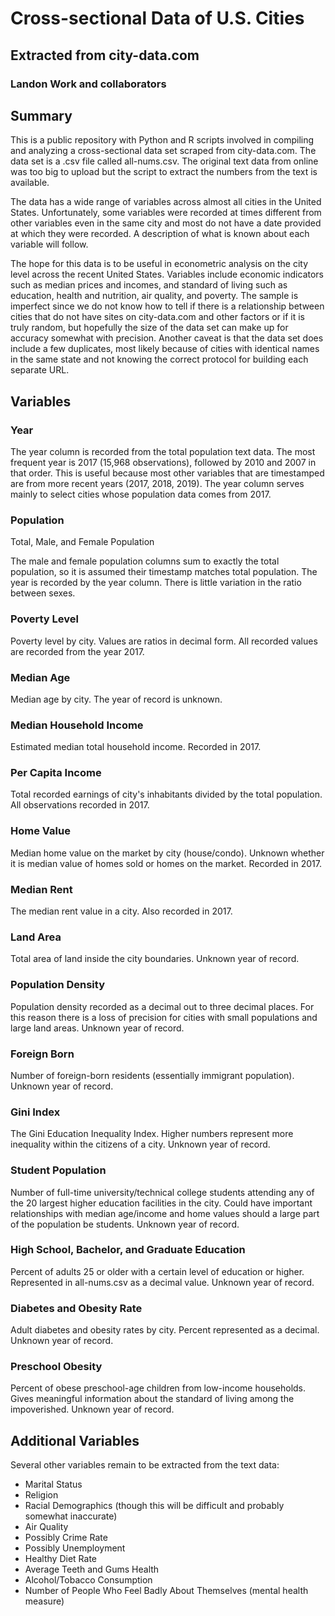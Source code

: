 # Cross-sectional Data of U.S. Cities
## Extracted from city-data.com
### Landon Work and collaborators

## Summary

This is a public repository with Python and R scripts
involved in compiling and analyzing a cross-sectional data set scraped
from city-data.com.
The data set is a .csv file called all-nums.csv. The original text data
from online was too big to upload but the script to extract the numbers
from the text is available.

The data has a wide range of variables across almost all cities in the
United States. Unfortunately, some variables were recorded at times
different from other variables even in the same city and most do not
have a date provided at which they were recorded. A description of
what is known about each variable will follow.

The hope for this data is to be useful in econometric analysis on the 
city level across the recent United States. Variables include
economic indicators such as median prices and incomes, and standard of
living such as education, health and nutrition, air quality, and poverty.
The sample is imperfect since we do not know how to tell if there is a
relationship between cities that do not have sites on city-data.com and
other factors or if it is truly random, but hopefully the size of the
data set can make up for accuracy somewhat with precision. Another caveat
is that the data set does include a few duplicates, most likely because of
cities with identical names in the same state and not knowing the correct
protocol for building each separate URL.

## Variables
### Year

The year column is recorded from the total population text data. The most
frequent year is 2017 (15,968 observations), followed by 2010 and 2007 in that order.
This is useful because most other variables that are timestamped are from
more recent years (2017, 2018, 2019). The year column serves mainly to
select cities whose population data comes from 2017.

### Population

Total, Male, and Female Population

The male and female population columns sum to exactly the total population,
so it is assumed their timestamp matches total population. The year is
recorded by the year column.
There is little variation in the ratio between sexes.

### Poverty Level

Poverty level by city. Values are ratios in decimal form. All recorded values
are recorded from the year 2017.

### Median Age

Median age by city. The year of record is unknown.

### Median Household Income

Estimated median total household income. Recorded in 2017.

### Per Capita Income

Total recorded earnings of city's inhabitants divided by the total population.
All observations recorded in 2017.

### Home Value

Median home value on the market by city (house/condo). Unknown whether it is
median value of homes sold or homes on the market. Recorded in 2017.

### Median Rent

The median rent value in a city. Also recorded in 2017.

### Land Area

Total area of land inside the city boundaries. Unknown year of record.

### Population Density

Population density recorded as a decimal out to three decimal places. For this
reason there is a loss of precision for cities with small populations and 
large land areas. Unknown year of record.

### Foreign Born

Number of foreign-born residents (essentially immigrant population). Unknown
year of record.

### Gini Index

The Gini Education Inequality Index. Higher numbers represent more inequality
within the citizens of a city. Unknown year of record.

### Student Population

Number of full-time university/technical college students attending any of
the 20 largest higher education facilities in the city. Could have important
relationships with median age/income and home values should a large part of
the population be students. Unknown year of record.

### High School, Bachelor, and Graduate Education

Percent of adults 25 or older with a certain level of education or higher.
Represented in all-nums.csv as a decimal value.
Unknown year of record.

### Diabetes and Obesity Rate

Adult diabetes and obesity rates by city. Percent represented as a decimal.
Unknown year of record.

### Preschool Obesity

Percent of obese preschool-age children from low-income households. Gives
meaningful information about the standard of living among the impoverished.
Unknown year of record.

## Additional Variables

Several other variables remain to be extracted from the text data:

* Marital Status
* Religion
* Racial Demographics (though this will be difficult and probably somewhat inaccurate)
* Air Quality
* Possibly Crime Rate
* Possibly Unemployment
* Healthy Diet Rate
* Average Teeth and Gums Health
* Alcohol/Tobacco Consumption
* Number of People Who Feel Badly About Themselves (mental health measure)